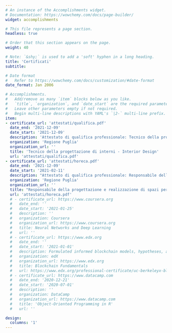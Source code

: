 ```yaml
---
# An instance of the Accomplishments widget.
# Documentation: https://wowchemy.com/docs/page-builder/
widget: accomplishments

# This file represents a page section.
headless: true

# Order that this section appears on the page.
weight: 40

# Note: `&shy;` is used to add a 'soft' hyphen in a long heading.
title: 'Certificati'
subtitle:

# Date format
#   Refer to https://wowchemy.com/docs/customization/#date-format
date_format: Jan 2006

# Accomplishments.
#   Add/remove as many `item` blocks below as you like.
#   `title`, `organization`, and `date_start` are the required parameters.
#   Leave other parameters empty if not required.
#   Begin multi-line descriptions with YAML's `|2-` multi-line prefix.
item:
- certificate_url: 'attestati/qualifica.pdf'
  date_end: '2021-12-09'
  date_start: '2021-12-09'
  description: 'Attestato di qualifica professionale: Tecnico della progettazione di interni - Interior Design'
  organization: 'Regione Puglia'
  organization_url: ''
  title: 'Tecnico della progettazione di interni - Interior Design'
  url: 'attestati/qualifica.pdf'
- certificate_url: 'attestati/horeca.pdf'
  date_end: '2021-12-09'
  date_start: '2021-02-11'
  description: "Attestato di qualifica professionale: Responsabile della progettazione e realizzazione di spazi per l'HO.RE.CA."
  organization: 'Regione Puglia'
  organization_url: ''
  title: "Responsabile della progettazione e realizzazione di spazi per l'HO.RE.CA."
  url: 'attestati/horeca.pdf'
  # - certificate_url: https://www.coursera.org
  #   date_end: ''
  #   date_start: '2021-01-25'
  #   description: ''
  #   organization: Coursera
  #   organization_url: https://www.coursera.org
  #   title: Neural Networks and Deep Learning
  #   url: ''
  # - certificate_url: https://www.edx.org
  #   date_end: ''
  #   date_start: '2021-01-01'
  #   description: Formulated informed blockchain models, hypotheses, and use cases.
  #   organization: edX
  #   organization_url: https://www.edx.org
  #   title: Blockchain Fundamentals
  #   url: https://www.edx.org/professional-certificate/uc-berkeleyx-blockchain-fundamentals
  # - certificate_url: https://www.datacamp.com
  #   date_end: '2020-12-21'
  #   date_start: '2020-07-01'
  #   description: ''
  #   organization: DataCamp
  #   organization_url: https://www.datacamp.com
  #   title: 'Object-Oriented Programming in R'
  #   url: ''

design:
  columns: '1'
---
```

